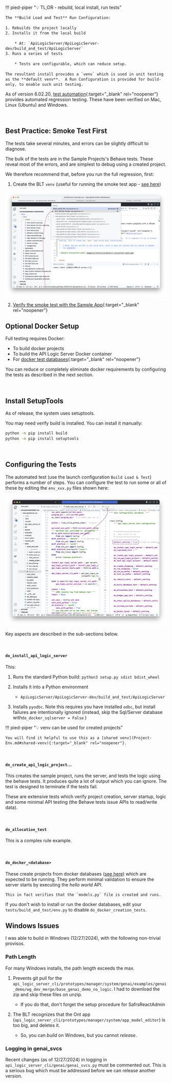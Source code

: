 !!! pied-piper ":bulb: TL;DR - rebuild, local install, run tests"

    The **Build Load and Test** Run Configuration:
    
    1. Rebuilds the project locally
    2. Installs it from the local build 
    
        * At: `ApiLogicServer/ApiLogicServer-dev/build_and_test/ApiLogicServer`
    3. Runs a series of tests

        * Tests are configurable, which can reduce setup.  
    
    The resultant install provides a `venv` which is used in unit testing as the **default venv**.  A Run Configuration is provided for build-only, to enable such unit testing. 


As of version 6.02.20, [test automation](https://github.com/ApiLogicServer/ApiLogicServer-src/tree/main/tests/build_and_test){:target="_blank" rel="noopener"} provides automated regression testing.  These have been verified on Mac, Linux (Ubuntu) and Windows.

&nbsp;

## Best Practice: Smoke Test First

The tests take several minutes, and errors can be slightly difficult to diagnose.

The bulk of the tests are in the Sample Projects's Behave tests. These reveal most of the errors, and are simplest to debug using a created project. 

We therefore recommend that, before you run the full regression, first:

1. Create the BLT `venv` (useful for running the smoke test app - [see here](Architecture-Internals.md#create-the-BLT-venv))

![BLT Hold Tomato](images/architecture/blt-no-tomato.png)

2. [Verify the smoke test with the Sample App](Architecture-Internals.md#critical-smoke-test){:target="_blank" rel="noopener"}


## Optional Docker Setup

Full testing requires Docker:

* To build docker projects
* To build the API Logic Server Docker container
* For [docker test databases](Database-Docker.md){:target="_blank" rel="noopener"}

You can reduce or completely eliminate docker requirements by configuring the tests as described in the next section.

&nbsp;

## Install SetupTools

As of release, the system uses setuptools.

You may need verify build is installed.  You can install it manually:

```bash
python -m pip install build
python -m pip install setuptools
```

&nbsp;

## Configuring the Tests

The automated test (use the launch configuration `Build Load & Test`) performs a number of steps.  You can configure the test to run some or all of these by editing the `env_xxx.py` files shown here:

![Test env files](images/internals/test-env-files.png)

Key aspects are described in the sub-sections below.

&nbsp;

#### `do_install_api_logic_server`

This:

1. Runs the standard Python build: `python3 setup.py sdist bdist_wheel`
2. Installs it into a Python environment

    * `ApiLogicServer/ApiLogicServer-dev/build_and_test/ApiLogicServer`

3. Installs `pyodbc`.  Note this requires you have installed `odbc`, but install failures are intentionally ignored (instead, skip the Sql/Server database with`do_docker_sqlserver = False` )

!!! pied-piper ":bulb: venv can be used for created projects"

    You will find it helpful to use this as a [shared venv](Project-Env.md#shared-venv){:target="_blank" rel="noopener"}.

&nbsp;

#### `do_create_api_logic_project`...

This creates the sample project, runs the server, and tests the logic using the behave tests.  It produces quite a lot of output which you can ignore.  The test is designed to terminate if the tests fail.

These are extensive tests which verify project creation, server startup, logic and some minimal API testing (the Behave tests issue APIs to read/write data).

&nbsp;

#### `do_allocation_test`

This is a complex rule example.

&nbsp;

#### `do_docker_<database>`

These create projects from docker databases ([see here](Database-Connectivity.md#docker-databases)) which are expected to be running.  They perform minimal validation to ensure the server starts by executing the _hello world_ API.  

    This in fact verifies that the `models.py` file is created and runs.

If you don't wish to install or run the docker databases, edit your `tests/build_and_test/env.py` to disable `do_docker_creation_tests`.

## Windows Issues

I was able to build in Windows (12/27/2024), with the following non-trivial provisos.

### Path Length

For many Windows installs, the path length exceeds the max.

1. Prevents git pull for the `api_logic_server_cli/prototypes/manager/system/genai/examples/genai_demo/wg_dev_merge/base_genai_demo_no_logic`.  I had to download the zip and skip these files on unzip.

    * If you do that, don't forget the setup procedure for SafrsReactAdmin

2. The BLT recognizes that the Ont app (`api_logic_server_cli/prototypes/manager/system/app_model_editor`) is too big, and deletes it.

    * So, you can *build* on Windows, but you cannot *release*.

### Logging in genai_svcs

Recent changes (as of 12/27/2024) in logging in `api_logic_server_cli/genai/genai_svcs.py` must be commented out.  This is a serious bug which must be addressed before we can release another version.
